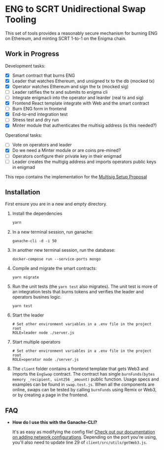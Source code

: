 # ENG to SCRT Unidirectional Swap Tooling

This set of tools provides a reasonably secure mechanism for burning ENG on Ethereum, and minting
SCRT 1-to-1 on the Enigma chain. 

## Work in Progress

Development tasks:

- [x] Smart contract that burns ENG
- [x] Leader that watches Ethereum, and unsigned tx to the db (mocked tx)
- [x] Operator watches Ethereum and sign the tx (mocked sig)
- [ ] Leader ratifies the tx and submits to enigma cli
- [ ] Integrate enigmacli into the operator and learder (real tx and sig)
- [x] Frontend React template integrate with Web and the smart contract
- [ ] Burn ENG form in frontend
- [x] End-to-end integration test
- [ ] Stress test and dry run
- [x] Minter module that authenticates the multisig address (is this needed?)

Operational tasks:

- [ ] Vote on operators and leader
- [x] Do we need a Minter module or are coins pre-mined?
- [ ] Operators configure their private key in their enigmad
- [ ] Leader creates the multigig address and imports operators public keys in enigmad

This repo contains the implementation for the [Multisig Setup Proposal](https://hackmd.io/AY1XxpRsQey1E-qB3iSyVg)

## Installation

First ensure you are in a new and empty directory.

1. Install the dependencies
   ```js
   yarn
   ```

2. In a new terminal session, run ganache:
    ```
    ganache-cli -d -i 50
    ```

3. In another new terminal session, run the database:
    ```
    docker-compose run --service-ports mongo
    ```
   
4. Compile and migrate the smart contracts:
    ```
    yarn migrate
    ```

5. Run the unit tests (the `yarn test` also migrates). The unit test is more of an integration tests that burns tokens and verifies the leader and operators busines logic.
    ```
    yarn test
    ```

6. Start the leader
    ```
    # Set other environment variables in a .env file in the project root
    ROLE=leader node ./server.js
    ```
   
7. Start multiple operators
    ```
    # Set other environment variables in a .env file in the project root
    ROLE=operator node ./server.js
    ```
   
8. The `client` folder contains a frontend template that gets Web3 and imports the
    `EngSwap` contract. The contract has single `burnFunds(bytes memory _recipient, uint256 _amount)`
    public function. Usage specs and examples can be found in `swap.test.js`.
    When all the components are online, swaps can be tested by calling
    `burnFunds` using Remix or Web3, or by creating a page in the frontend.

## FAQ

* __How do I use this with the Ganache-CLI?__

    It's as easy as modifying the config file! [Check out our documentation on adding network configurations](http://truffleframework.com/docs/advanced/configuration#networks). Depending on the port you're using, you'll also need to update line 29 of `client/src/utils/getWeb3.js`.

